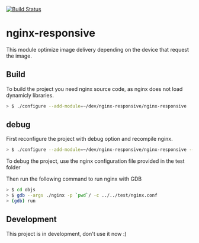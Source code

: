 
[![Build Status](https://travis-ci.org/jstuyck/nginx-responsive.svg?branch=master)](https://travis-ci.org/jstuyck/nginx-responsive)


# nginx-responsive

This module optimize image delivery depending on the device that request the image.


## Build

To build the project you need nginx source code, as nginx does not load dynamicly libraries.

```bash
> $ ./configure --add-module=~/dev/nginx-responsive/nginx-responsive
```

## debug

First reconfigure the project with debug option and recompile nginx.

```bash
> $ ./configure --add-module=~/dev/nginx-responsive/nginx-responsive --with-debug
```

To debug the project, use the nginx configuration file provided in the test folder


Then run the following command to run nginx with GDB


```bash
> $ cd objs
> $ gdb --args ./nginx -p `pwd`/ -c ../../test/nginx.conf
> (gdb) run
```


## Development 

This project is in development, don't use it now :)


